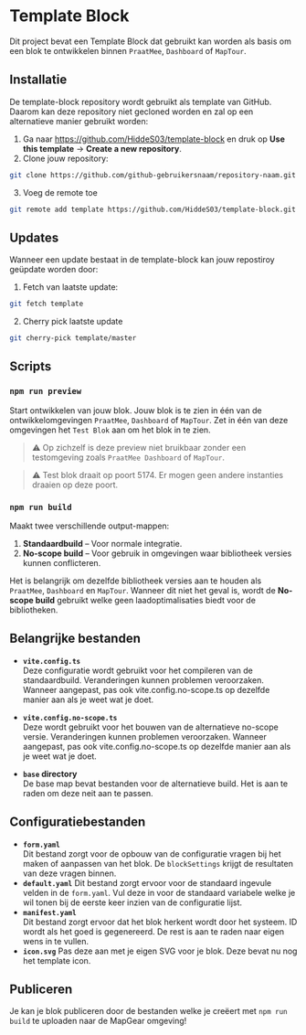 # Template Block

Dit project bevat een Template Block dat gebruikt kan worden als basis om een blok te ontwikkelen binnen `PraatMee`, `Dashboard` of `MapTour`.

## Installatie

De template-block repository wordt gebruikt als template van GitHub. Daarom kan deze repository niet gecloned worden en zal op een alternatieve manier gebruikt worden:

1. Ga naar https://github.com/HiddeS03/template-block en druk op **Use this template** &rarr; **Create a new repository**.
2. Clone jouw repository:

```sh
git clone https://github.com/github-gebruikersnaam/repository-naam.git
```

3. Voeg de remote toe

```sh
git remote add template https://github.com/HiddeS03/template-block.git
```

## Updates

Wanneer een update bestaat in de template-block kan jouw repostiroy geüpdate worden door:

1. Fetch van laatste update:

```sh
git fetch template
```

2. Cherry pick laatste update

```sh
git cherry-pick template/master
```

## Scripts

### `npm run preview`

Start ontwikkelen van jouw blok. Jouw blok is te zien in één van de ontwikkelomgevingen `PraatMee`, `Dashboard` of `MapTour`. Zet in één van deze omgevingen het `Test Blok` aan om het blok in te zien.

> ⚠️ Op zichzelf is deze preview niet bruikbaar zonder een testomgeving zoals `PraatMee Dashboard` of `MapTour`.

> ⚠️ Test blok draait op poort 5174. Er mogen geen andere instanties draaien op deze poort.

### `npm run build`

Maakt twee verschillende output-mappen:

1. **Standaardbuild** – Voor normale integratie.
2. **No-scope build** – Voor gebruik in omgevingen waar bibliotheek versies kunnen conflicteren.

Het is belangrijk om dezelfde bibliotheek versies aan te houden als `PraatMee`, `Dashboard` en `MapTour`. Wanneer dit niet het geval is, wordt de **No-scope build** gebruikt welke geen laadoptimalisaties biedt voor de bibliotheken.

## Belangrijke bestanden

- **`vite.config.ts`**  
  Deze configuratie wordt gebruikt voor het compileren van de standaardbuild. Veranderingen kunnen problemen veroorzaken. Wanneer aangepast, pas ook vite.config.no-scope.ts op dezelfde manier aan als je weet wat je doet.

- **`vite.config.no-scope.ts`**  
  Deze wordt gebruikt voor het bouwen van de alternatieve no-scope versie. Veranderingen kunnen problemen veroorzaken. Wanneer aangepast, pas ook vite.config.no-scope.ts op dezelfde manier aan als je weet wat je doet.

- **`base` directory**  
  De base map bevat bestanden voor de alternatieve build. Het is aan te raden om deze neit aan te passen.

## Configuratiebestanden

- **`form.yaml`**  
  Dit bestand zorgt voor de opbouw van de configuratie vragen bij het maken of aanpassen van het blok. De `blockSettings` krijgt de resultaten van deze vragen binnen.
- **`default.yaml`**
  Dit bestand zorgt ervoor voor de standaard ingevule velden in de `form.yaml`. Vul deze in voor de standaard variabele welke je wil tonen bij de eerste keer inzien van de configuratie lijst.
- **`manifest.yaml`**  
  Dit bestand zorgt ervoor dat het blok herkent wordt door het systeem. ID wordt als het goed is gegenereerd. De rest is aan te raden naar eigen wens in te vullen.
- **`icon.svg`**
  Pas deze aan met je eigen SVG voor je blok. Deze bevat nu nog het template icon.

## Publiceren

Je kan je blok publiceren door de bestanden welke je creëert met `npm run build` te uploaden naar de MapGear omgeving!
